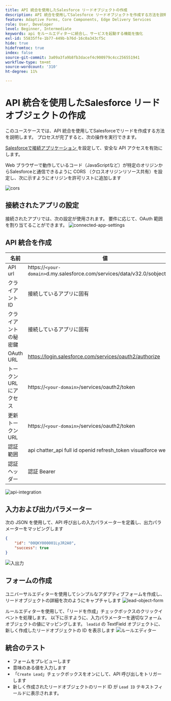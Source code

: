 ```yaml
---
title: API 統合を使用したSalesforce リードオブジェクトの作成
description: API 統合を使用してSalesforce リードオブジェクトを作成する方法を説明します。
feature: Adaptive Forms, Core Components, Edge Delivery Services
role: User, Developer
level: Beginner, Intermediate
keywords: api をルールエディターに統合し、サービスを起動する機能を強化
exl-id: 55835ffe-1b77-449b-b76d-16c0a343cf5c
hide: true
hidefromtoc: true
index: false
source-git-commit: 3a09a3fa9b8fb3dacef4c900979c4cc256551941
workflow-type: tm+mt
source-wordcount: '310'
ht-degree: 11%

---
```


# API 統合を使用したSalesforce リードオブジェクトの作成

このユースケースでは、API 統合を使用してSalesforceでリードを作成する方法を説明します。 プロセスが完了すると、次の操作を実行できます。

[Salesforceで接続アプリケーション ](https://help.salesforce.com/s/articleView?id=platform.ev_relay_create_connected_app.htm&type=5) を設定して、安全な API アクセスを有効にします。

Web ブラウザーで動作しているコード（JavaScriptなど）が特定のオリジンからSalesforceと通信できるように CORS （クロスオリジンリソース共有）を設定し、次に示すようにオリジンを許可リストに追加します

![cors](assets/salesforce-cors.png)

## 接続されたアプリの設定

接続されたアプリでは、次の設定が使用されます。 要件に応じて、OAuth 範囲を割り当てることができます。
![connected-app-settings](assets/salesforce-connected-app-settings.png)

## API 統合を作成

| 名前 | 値 |
|--------------------------------|------------------|
| API url | https://`<your-domain>`d.my.salesforce.com/services/data/v32.0/sobjects/Lead |
| クライアント ID | 接続しているアプリに固有 |
| クライアントの秘密鍵 | 接続しているアプリに固有 |
| OAuth URL | https://login.salesforce.com/services/oauth2/authorize |
| トークン URL にアクセス | https://`<your-domain>`/services/oauth2/token |
| 更新トークン URL | https://`<your-domain>`/services/oauth2/token |
| 認証範囲 | api chatter_api full id openid refresh_token visualforce web |
| 認証ヘッダー | 認証 Bearer |

![api-integration](assets/salesforce-api-integration-create-lead.png)

## 入力および出力パラメーター

次の JSON を使用して、API 呼び出しの入力パラメーターを定義し、出力パラメーターをマッピングします

```json
{
    "id": "00QKY000001LyJR2A0",
    "success": true
}
```

![ 入出力 ](assets/create-lead-api-integration-input-output.png)

## フォームの作成

ユニバーサルエディターを使用してシンプルなアダプティブフォームを作成し、リードオブジェクトの詳細を次のようにキャプチャします
![lead-object-form](assets/create-lead.png)

ルールエディターを使用して、「リードを作成」チェックボックスのクリックイベントを処理します。 以下に示すように、入力パラメーターを適切なフォームオブジェクトの値にマッピングします。 `leadid` の TextField オブジェクトに、新しく作成したリードオブジェクトの ID を表示します
![ ルールエディター ](assets/create-leade-rule-editor.png)

## 統合のテスト

- フォームをプレビューします
- 意味のある値を入力します
- 「`Create Lead`」チェックボックスをオンにして、API 呼び出しをトリガーします
- 新しく作成されたリードオブジェクトのリード ID が `Lead ID` テキストフィールドに表示されます。
